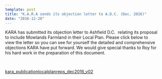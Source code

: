 ```yaml
---
template: post
title: "K.A.R.A sends its objection letter to A.D.C. (Dec. 2016)"
date: "2016-12-20"
---
```


KARA has submitted its objection letter to Ashfield D.C.  relating its proposal to include Mowlands Farmland in their Local Plan. Please click below to view the letter so you can see for yourself the detailed and comprehensive objections KARA have put forward. We would give special thanks to Roy for his hard work in the preparation of this document.

 

[kara\_publicationlocalplanreps\_dec2016\_v02](http://saynotomowlands.com/wp-content/uploads/2016/12/KARA_PublicationLocalPlanReps_Dec2016_v02.pdf)
